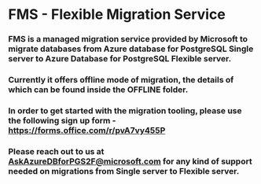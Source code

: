 # FMS - Flexible Migration Service

### FMS is a managed migration service provided by Microsoft to migrate databases from Azure database for PostgreSQL Single server to Azure Database for PostgreSQL Flexible server.

### Currently it offers offline mode of migration, the details of which can be found inside the OFFLINE folder.

### In order to get started with the migration tooling, please use the following sign up form - https://forms.office.com/r/pvA7vy455P

### Please reach out to us at AskAzureDBforPGS2F@microsoft.com for any kind of support needed on migrations from Single server to Flexible server. 
